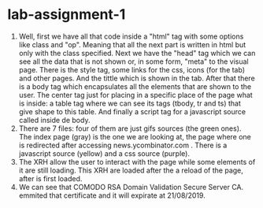 # lab-assignment-1
1. 	Well, first we have all that code inside a "html" tag with some options like class and "op". Meaning that all the next part is written  in html but only with the class specified.
	Next we have the "head" tag which we can see all the data that is not shown or, in some form, "meta" to the visual page. There is the style tag, some links for the css, icons (for the tab) and other pages. And the tittle which is shown in the tab.
	After that there is a body tag which encapsulates all the elements that are shown to the user. The center tag just for placing in a specific place of the page what is inside: a table tag where we can see its tags (tbody, tr and ts) that give shape to this table. And finally a script tag for a javascript source called inside de body.
2.	There are 7 files: four of them are just gifs sources (the green ones). The index page (gray) is the one we are looking at, the page where one is redirected after accessing news.ycombinator.com . There is a javascript source (yellow) and a css source (purple).
3.	The XRH allow the user to interact with the page while some elements of it are still loading. This XRH are loaded after the a reload of the page, after is first loaded.
4.	We can see that COMODO RSA Domain Validation Secure Server CA. emmited that certificate and it will expirate at 21/08/2019.
